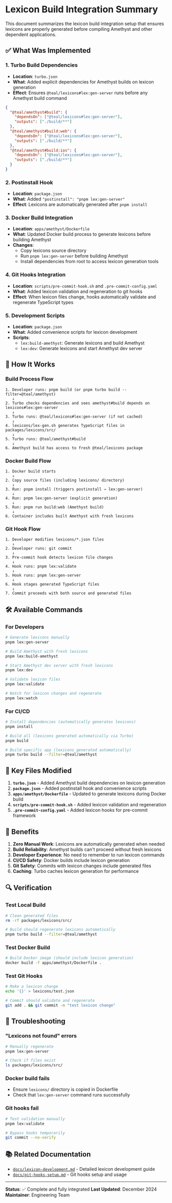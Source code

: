 # Lexicon Build Integration Summary

This document summarizes the lexicon build integration setup that ensures lexicons are properly generated before compiling Amethyst and other dependent applications.

## ✅ What Was Implemented

### 1. Turbo Build Dependencies
- **Location**: `turbo.json`
- **What**: Added explicit dependencies for Amethyst builds on lexicon generation
- **Effect**: Ensures `@teal/lexicons#lex:gen-server` runs before any Amethyst build command

```json
{
  "@teal/amethyst#build": {
    "dependsOn": ["@teal/lexicons#lex:gen-server"],
    "outputs": ["./build/**"]
  },
  "@teal/amethyst#build:web": {
    "dependsOn": ["@teal/lexicons#lex:gen-server"],
    "outputs": ["./build/**"]
  },
  "@teal/amethyst#build:ios": {
    "dependsOn": ["@teal/lexicons#lex:gen-server"],
    "outputs": ["./build/**"]
  }
}
```

### 2. Postinstall Hook
- **Location**: `package.json`
- **What**: Added `"postinstall": "pnpm lex:gen-server"`
- **Effect**: Lexicons are automatically generated after `pnpm install`

### 3. Docker Build Integration
- **Location**: `apps/amethyst/Dockerfile`
- **What**: Updated Docker build process to generate lexicons before building Amethyst
- **Changes**:
  - Copy lexicons source directory
  - Run `pnpm lex:gen-server` before building Amethyst
  - Install dependencies from root to access lexicon generation tools

### 4. Git Hooks Integration
- **Location**: `scripts/pre-commit-hook.sh` and `.pre-commit-config.yaml`
- **What**: Added lexicon validation and regeneration to git hooks
- **Effect**: When lexicon files change, hooks automatically validate and regenerate TypeScript types

### 5. Development Scripts
- **Location**: `package.json`
- **What**: Added convenience scripts for lexicon development
- **Scripts**:
  - `lex:build-amethyst`: Generate lexicons and build Amethyst
  - `lex:dev`: Generate lexicons and start Amethyst dev server

## 🔄 How It Works

### Build Process Flow

```
1. Developer runs: pnpm build (or pnpm turbo build --filter=@teal/amethyst)
   ↓
2. Turbo checks dependencies and sees amethyst#build depends on lexicons#lex:gen-server
   ↓
3. Turbo runs: @teal/lexicons#lex:gen-server (if not cached)
   ↓
4. lexicons/lex-gen.sh generates TypeScript files in packages/lexicons/src/
   ↓
5. Turbo runs: @teal/amethyst#build
   ↓
6. Amethyst build has access to fresh @teal/lexicons package
```

### Docker Build Flow

```
1. Docker build starts
   ↓
2. Copy source files (including lexicons/ directory)
   ↓
3. Run: pnpm install (triggers postinstall → lex:gen-server)
   ↓
4. Run: pnpm lex:gen-server (explicit generation)
   ↓
5. Run: pnpm run build:web (Amethyst build)
   ↓
6. Container includes built Amethyst with fresh lexicons
```

### Git Hook Flow

```
1. Developer modifies lexicons/*.json files
   ↓
2. Developer runs: git commit
   ↓
3. Pre-commit hook detects lexicon file changes
   ↓
4. Hook runs: pnpm lex:validate
   ↓
5. Hook runs: pnpm lex:gen-server
   ↓
6. Hook stages generated TypeScript files
   ↓
7. Commit proceeds with both source and generated files
```

## 🛠️ Available Commands

### For Developers

```bash
# Generate lexicons manually
pnpm lex:gen-server

# Build Amethyst with fresh lexicons
pnpm lex:build-amethyst

# Start Amethyst dev server with fresh lexicons
pnpm lex:dev

# Validate lexicon files
pnpm lex:validate

# Watch for lexicon changes and regenerate
pnpm lex:watch
```

### For CI/CD

```bash
# Install dependencies (automatically generates lexicons)
pnpm install

# Build all (lexicons generated automatically via Turbo)
pnpm build

# Build specific app (lexicons generated automatically)
pnpm turbo build --filter=@teal/amethyst
```

## 📁 Key Files Modified

1. **`turbo.json`** - Added Amethyst build dependencies on lexicon generation
2. **`package.json`** - Added postinstall hook and convenience scripts
3. **`apps/amethyst/Dockerfile`** - Updated to generate lexicons during Docker build
4. **`scripts/pre-commit-hook.sh`** - Added lexicon validation and regeneration
5. **`.pre-commit-config.yaml`** - Added lexicon hooks for pre-commit framework

## 🎯 Benefits

1. **Zero Manual Work**: Lexicons are automatically generated when needed
2. **Build Reliability**: Amethyst builds can't proceed without fresh lexicons
3. **Developer Experience**: No need to remember to run lexicon commands
4. **CI/CD Safety**: Docker builds include lexicon generation
5. **Git Safety**: Commits with lexicon changes include generated files
6. **Caching**: Turbo caches lexicon generation for performance

## 🔍 Verification

### Test Local Build
```bash
# Clean generated files
rm -rf packages/lexicons/src/

# Build should regenerate lexicons automatically
pnpm turbo build --filter=@teal/amethyst
```

### Test Docker Build
```bash
# Build Docker image (should include lexicon generation)
docker build -f apps/amethyst/Dockerfile .
```

### Test Git Hooks
```bash
# Make a lexicon change
echo '{}' > lexicons/test.json

# Commit should validate and regenerate
git add . && git commit -m "test lexicon change"
```

## 🚨 Troubleshooting

### "Lexicons not found" errors
```bash
# Manually regenerate
pnpm lex:gen-server

# Check if files exist
ls packages/lexicons/src/
```

### Docker build fails
- Ensure `lexicons/` directory is copied in Dockerfile
- Check that `lex:gen-server` command runs successfully

### Git hooks fail
```bash
# Test validation manually
pnpm lex:validate

# Bypass hooks temporarily
git commit --no-verify
```

## 📚 Related Documentation

- [`docs/lexicon-development.md`](./lexicon-development.md) - Detailed lexicon development guide
- [`docs/git-hooks-setup.md`](./git-hooks-setup.md) - Git hooks setup and usage

---

**Status**: ✅ Complete and fully integrated
**Last Updated**: December 2024
**Maintainer**: Engineering Team